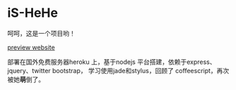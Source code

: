 iS-HeHe
=======

呵呵，这是一个项目哟！

[preview website](http://eating.herokuapp.com/)

部署在国外免费服务器﻿heroku 上，基于﻿nodejs 平台搭建，依赖于﻿express、jquery、twitter bootstrap，
学习使用jade和stylus，回顾了 coffeescript，再次被她**萌**倒了。
